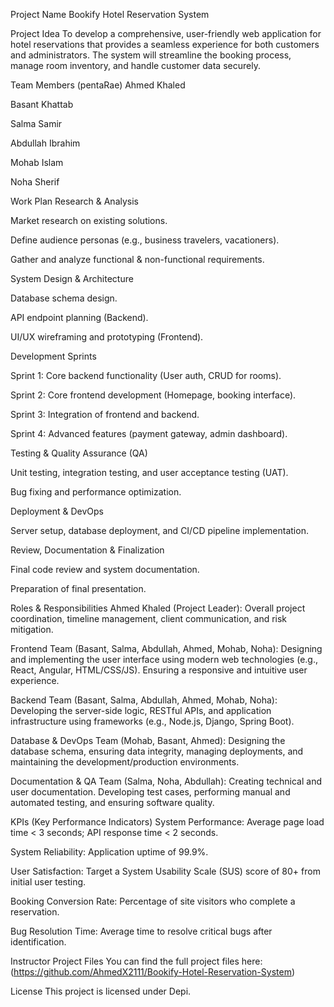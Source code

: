 Project Name
Bookify Hotel Reservation System

Project Idea
To develop a comprehensive, user-friendly web application for hotel reservations that provides a seamless experience for both customers and administrators. The system will streamline the booking process, manage room inventory, and handle customer data securely.

Team Members (pentaRae)
Ahmed Khaled

Basant Khattab

Salma Samir

Abdullah Ibrahim

Mohab Islam

Noha Sherif

Work Plan
Research & Analysis

Market research on existing solutions.

Define audience personas (e.g., business travelers, vacationers).

Gather and analyze functional & non-functional requirements.

System Design & Architecture

Database schema design.

API endpoint planning (Backend).

UI/UX wireframing and prototyping (Frontend).

Development Sprints

Sprint 1: Core backend functionality (User auth, CRUD for rooms).

Sprint 2: Core frontend development (Homepage, booking interface).

Sprint 3: Integration of frontend and backend.

Sprint 4: Advanced features (payment gateway, admin dashboard).

Testing & Quality Assurance (QA)

Unit testing, integration testing, and user acceptance testing (UAT).

Bug fixing and performance optimization.

Deployment & DevOps

Server setup, database deployment, and CI/CD pipeline implementation.

Review, Documentation & Finalization

Final code review and system documentation.

Preparation of final presentation.

Roles & Responsibilities
Ahmed Khaled (Project Leader): Overall project coordination, timeline management, client communication, and risk mitigation.

Frontend Team (Basant, Salma, Abdullah, Ahmed, Mohab, Noha): Designing and implementing the user interface using modern web technologies (e.g., React, Angular, HTML/CSS/JS). Ensuring a responsive and intuitive user experience.

Backend Team (Basant, Salma, Abdullah, Ahmed, Mohab, Noha): Developing the server-side logic, RESTful APIs, and application infrastructure using frameworks (e.g., Node.js, Django, Spring Boot).

Database & DevOps Team (Mohab, Basant, Ahmed): Designing the database schema, ensuring data integrity, managing deployments, and maintaining the development/production environments.

Documentation & QA Team (Salma, Noha, Abdullah): Creating technical and user documentation. Developing test cases, performing manual and automated testing, and ensuring software quality.

KPIs (Key Performance Indicators)
System Performance: Average page load time < 3 seconds; API response time < 2 seconds.

System Reliability: Application uptime of 99.9%.

User Satisfaction: Target a System Usability Scale (SUS) score of 80+ from initial user testing.

Booking Conversion Rate: Percentage of site visitors who complete a reservation.

Bug Resolution Time: Average time to resolve critical bugs after identification.

Instructor
Project Files
You can find the full project files here:
(https://github.com/AhmedX2111/Bookify-Hotel-Reservation-System)

License
This project is licensed under Depi.
